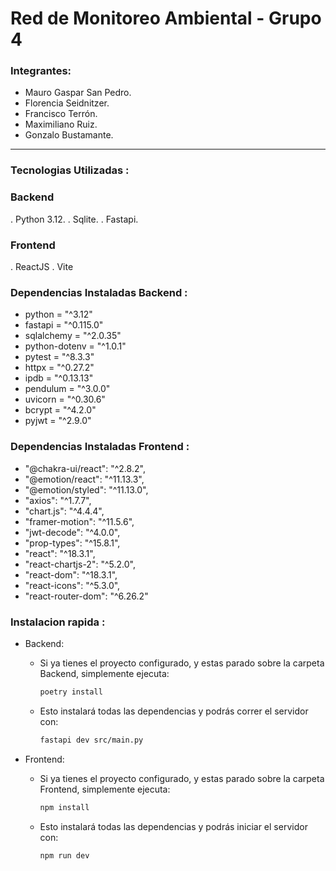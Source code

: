 # Red de Monitoreo Ambiental - Grupo 4

### Integrantes:
* Mauro Gaspar San Pedro.
* Florencia Seidnitzer.
* Francisco Terrón.
* Maximiliano Ruiz.
* Gonzalo Bustamante.

-------------------------------------------------------------------------------------

### Tecnologias Utilizadas :

### Backend
 . Python 3.12.
 . Sqlite.
 . Fastapi.

### Frontend
  . ReactJS
  . Vite 


### Dependencias Instaladas Backend :
  - python = "^3.12"
  - fastapi = "^0.115.0"
  - sqlalchemy = "^2.0.35"
  - python-dotenv = "^1.0.1"
  - pytest = "^8.3.3"
  - httpx = "^0.27.2"
  - ipdb = "^0.13.13"
  - pendulum = "^3.0.0"
  - uvicorn = "^0.30.6"
  - bcrypt = "^4.2.0"
  - pyjwt = "^2.9.0"

### Dependencias Instaladas Frontend :
 - "@chakra-ui/react": "^2.8.2",
 - "@emotion/react": "^11.13.3",
 - "@emotion/styled": "^11.13.0",
 - "axios": "^1.7.7",
 - "chart.js": "^4.4.4",
 - "framer-motion": "^11.5.6",
 - "jwt-decode": "^4.0.0",
 - "prop-types": "^15.8.1",
 - "react": "^18.3.1",
 - "react-chartjs-2": "^5.2.0",
 - "react-dom": "^18.3.1",
 - "react-icons": "^5.3.0",
 - "react-router-dom": "^6.26.2"
  


### Instalacion rapida :

* Backend:
  - Si ya tienes el proyecto configurado, y estas parado sobre la carpeta Backend, simplemente ejecuta:
    
    ```bash
    poetry install
    ```
  - Esto instalará todas las dependencias y podrás correr el servidor con:
    
    ```bash
    fastapi dev src/main.py
    ```
* Frontend: 
  - Si ya tienes el proyecto configurado, y estas parado sobre la carpeta Frontend, simplemente ejecuta:
    
    ```bash
    npm install
    ```
  - Esto instalará todas las dependencias y podrás iniciar el servidor con:
    
    ```bash
    npm run dev
    ```
